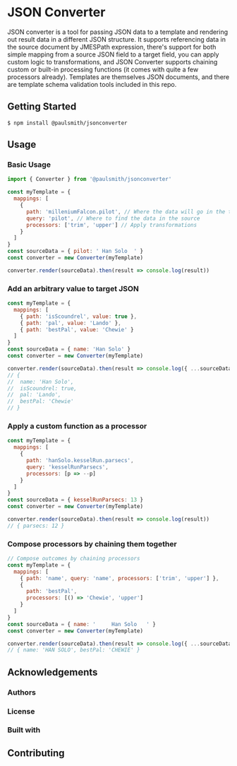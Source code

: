 # JSON Converter

JSON converter is a tool for passing JSON data to a template and rendering out result data in a different JSON structure. It supports referencing data in the source document by JMESPath expression, there's support for both simple mapping from a source JSON field to a target field, you can apply custom logic to transformations, and JSON Converter supports chaining custom or built-in processing functions (it comes with quite a few processors already). Templates are themselves JSON documents, and there are template schema validation tools included in this repo.

## Getting Started

```
$ npm install @paulsmith/jsonconverter
```

## Usage

### Basic Usage

```javascript
import { Converter } from '@paulsmith/jsonconverter'

const myTemplate = {
  mappings: [
    {
      path: 'milleniumFalcon.pilot', // Where the data will go in the target
      query: 'pilot', // Where to find the data in the source
      processors: ['trim', 'upper'] // Apply transformations
    }
  ]
}
const sourceData = { pilot: ' Han Solo  ' }
const converter = new Converter(myTemplate)

converter.render(sourceData).then(result => console.log(result))
```

### Add an arbitrary value to target JSON

```javascript
const myTemplate = {
  mappings: [
    { path: 'isScoundrel', value: true },
    { path: 'pal', value: 'Lando' },
    { path: 'bestPal', value: 'Chewie' }
  ]
}
const sourceData = { name: 'Han Solo' }
const converter = new Converter(myTemplate)

converter.render(sourceData).then(result => console.log({ ...sourceData, ...result }))
// {
//  name: 'Han Solo',
//  isScoundrel: true,
//  pal: 'Lando',
//  bestPal: 'Chewie'
// }
```

### Apply a custom function as a processor

```javascript
const myTemplate = {
  mappings: [
    {
      path: 'hanSolo.kesselRun.parsecs',
      query: 'kesselRunParsecs',
      processors: [p => --p]
    }
  ]
}
const sourceData = { kesselRunParsecs: 13 }
const converter = new Converter(myTemplate)

converter.render(sourceData).then(result => console.log(result))
// { parsecs: 12 }
```

### Compose processors by chaining them together

```javascript
// Compose outcomes by chaining processors
const myTemplate = {
  mappings: [
    { path: 'name', query: 'name', processors: ['trim', 'upper'] },
    {
      path: 'bestPal',
      processors: [() => 'Chewie', 'upper']
    }
  ]
}
const sourceData = { name: '     Han Solo   ' }
const converter = new Converter(myTemplate)

converter.render(sourceData).then(result => console.log({ ...sourceData, ...result }))
// { name: 'HAN SOLO', bestPal: 'CHEWIE' }
```

## Acknowledgements

### Authors

### License

### Built with

## Contributing
